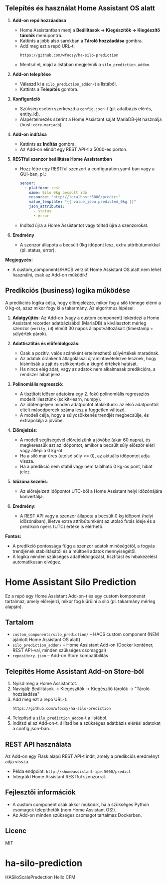 ## Telepítés és használat Home Assistant OS alatt

1. **Add-on repó hozzáadása**
   - Home Assistantban menj a **Beállítások → Kiegészítők → Kiegészítő tárolók** menüpontra.
   - Kattints a jobb alsó sarokban a **Tároló hozzáadása** gombra.
   - Add meg ezt a repó URL-t:
     ```
     https://github.com/wfocsy/ha-silo-prediction
     ```
   - Mentsd el, majd a listában megjelenik a `silo_prediction_addon`.

2. **Add-on telepítése**
   - Válaszd ki a `silo_prediction_addon`-t a listából.
   - Kattints a **Telepítés** gombra.

3. **Konfiguráció**
   - Szükség esetén szerkeszd a `config.json`-t (pl. adatbázis elérés, entity_id).
   - Alapértelmezés szerint a Home Assistant saját MariaDB-jét használja (host: `core-mariadb`).

4. **Add-on indítása**
   - Kattints az **Indítás** gombra.
   - Az Add-on elindít egy REST API-t a 5000-es porton.

5. **RESTful szenzor beállítása Home Assistantban**
   - Hozz létre egy RESTful szenzort a configuration.yaml-ban vagy a GUI-ban, pl.:
     ```yaml
     sensor:
       - platform: rest
         name: Silo 0kg becsült idő
         resource: "http://localhost:5000/predict"
         value_template: "{{ value_json.predicted_0kg }}"
         json_attributes:
           - status
           - error
     ```
   - Indítsd újra a Home Assistantot vagy töltsd újra a szenzorokat.

6. **Eredmény**
   - A szenzor állapota a becsült 0kg időpont lesz, extra attribútumokkal (pl. status, error).

**Megjegyzés:**
- A custom_components/HACS verziót Home Assistant OS alatt nem lehet használni, csak az Add-on működik!
## Predikciós (business) logika működése

A predikciós logika célja, hogy előrejelezze, mikor fog a siló tömege elérni a 0 kg-ot, azaz mikor fogy ki a takarmány. Az algoritmus lépései:

1. **Adatgyűjtés**: Az Add-on (vagy a custom component) lekérdezi a Home Assistant recorder adatbázisából (MariaDB) a kiválasztott mérleg szenzor (`entity_id`) elmúlt 30 napos állapotváltozásait (timestamp + súlyérték párok).

2. **Adattisztítás és előfeldolgozás**:
   - Csak a pozitív, valós számként értelmezhető súlyértékek maradnak.
   - Az adatok óránkénti átlagolással újramintavételezve lesznek, hogy kisimítsák a zajt és csökkentsék a kiugró értékek hatását.
   - Ha nincs elég adat, vagy az adatok nem alkalmasak predikcióra, a rendszer hibát jelez.

3. **Polinomiális regresszió**:
   - A tisztított idősor adatokra egy 2. fokú polinomiális regressziós modellt illesztünk (scikit-learn, numpy).
   - Az időtengelyen minden adatpontot átalakítunk: az első adatponttól eltelt másodpercek száma lesz a független változó.
   - A modell célja, hogy a súlycsökkenés trendjét megbecsülje, és extrapolálja a jövőbe.

4. **Előrejelzés**:
   - A modell segítségével előrejelzünk a jövőbe (akár 60 napra), és megkeressük azt az időpontot, amikor a becsült súly először eléri vagy átlépi a 0 kg-ot.
   - Ha a siló már üres (utolsó súly <= 0), az aktuális időpontot adja vissza.
   - Ha a predikció nem stabil vagy nem található 0 kg-os pont, hibát jelez.

5. **Időzóna kezelés**:
   - Az előrejelzett időpontot UTC-ből a Home Assistant helyi időzónájára konvertálja.

6. **Eredmény**:
   - A REST API vagy a szenzor állapota a becsült 0 kg időpont (helyi időzónában), illetve extra attribútumként az utolsó futás ideje és a predikció nyers (UTC) értéke is elérhető.

**Fontos:**
- A predikció pontossága függ a szenzor adatok minőségétől, a fogyás trendjének stabilitásától és a múltbeli adatok mennyiségétől.
- A logika minden szükséges adatfeldolgozást, tisztítást és hibakezelést automatikusan elvégez.
# Home Assistant Silo Prediction

Ez a repó egy Home Assistant Add-on-t és egy custom komponenst tartalmaz, amely előrejelzi, mikor fog kiürülni a siló (pl. takarmány mérleg alapján).

## Tartalom
- `custom_components/silo_prediction/` – HACS custom component (NEM ajánlott Home Assistant OS alatt)
- `silo_prediction_addon/` – Home Assistant Add-on (Docker konténer, REST API-val, minden szükséges csomaggal)
- `repository.json` – Add-on Store kompatibilitás

## Telepítés Home Assistant Add-on Store-ból
1. Nyisd meg a Home Assistantot.
2. Navigálj: Beállítások → Kiegészítők → Kiegészítő tárolók → "Tároló hozzáadása"
3. Add meg ezt a repó URL-t:
   ```
   https://github.com/wfocsy/ha-silo-prediction
   ```
4. Telepítsd a `silo_prediction_addon`-t a listából.
5. Indítsd el az Add-on-t, állítsd be a szükséges adatbázis elérési adatokat a config.json-ban.

## REST API használata
Az Add-on egy Flask alapú REST API-t indít, amely a predikciós eredményt adja vissza.

- Példa endpoint: `http://<homeassistant-ip>:5000/predict`
- Integráld Home Assistant RESTful szenzorral.

## Fejlesztői információk
- A custom component csak akkor működik, ha a szükséges Python csomagok telepíthetők (nem Home Assistant OS!).
- Az Add-on minden szükséges csomagot tartalmaz Dockerben.

## Licenc
MIT
# ha-silo-prediction
HASiloScalePredection
Hello CFM

